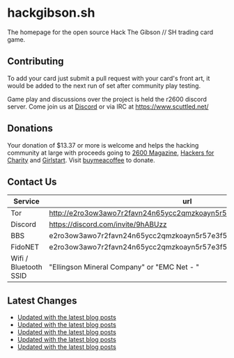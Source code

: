 # hackgibson.sh
The homepage for the open source Hack The Gibson // SH trading card game.


## Contributing

To add your card just submit a pull request with your card's front art, it would be added to the next run of set after community play testing.

Game play and discussions over the project is held the r2600 discord server. Come join us at [Discord](https://discord.com/invite/9hABUzz) or via IRC at https://www.scuttled.net/


## Donations

Your donation of $13.37 or more is welcome and helps the hacking community at large with proceeds going to [2600 Magazine](https://2600.com/), [Hackers for Charity](https://hackersforcharity.org) and [Girlstart](https://girlstart.org).  Visit [buymeacoffee](https://www.buymeacoffee.com/hackgibson.sh) to donate.


## Contact Us

Service | url
-|-
Tor | http://e2ro3ow3awo7r2favn24n65ycc2qmzkoayn5r57e3f56nvjwdcgg32ad.onion
Discord | https://discord.com/invite/9hABUzz
BBS | e2ro3ow3awo7r2favn24n65ycc2qmzkoayn5r57e3f56nvjwdcgg32ad.onion:23
FidoNET | e2ro3ow3awo7r2favn24n65ycc2qmzkoayn5r57e3f56nvjwdcgg32ad.onion:24554
Wifi / Bluetooth SSID | "Ellingson Mineral Company" or "EMC Net - <fidonet address>"

## Latest Changes
<!-- BLOG-POST-LIST:START -->
- [Updated with the latest blog posts](https://github.com/DFW2600/hackgibson.sh/commit/dbaf285adf25fe6789a740832a89a717b2525b47)
- [Updated with the latest blog posts](https://github.com/DFW2600/hackgibson.sh/commit/90f24d42e98ef77ccdbbb378d73db90e33b0932b)
- [Updated with the latest blog posts](https://github.com/DFW2600/hackgibson.sh/commit/99ad422d5049f4968ae11576aa14a99db500dbe4)
- [Updated with the latest blog posts](https://github.com/DFW2600/hackgibson.sh/commit/5ee25dcf9baea2e52a094bd0303850d35bdc5013)
- [Updated with the latest blog posts](https://github.com/DFW2600/hackgibson.sh/commit/50eed3c7e7b43d0831207b1e5da2bbc9f7fa3734)
<!-- BLOG-POST-LIST:END -->
